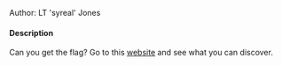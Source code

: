 Author: LT 'syreal' Jones

#### Description

Can you get the flag? Go to this [website](http://saturn.picoctf.net:49511/) and see what you can discover.
